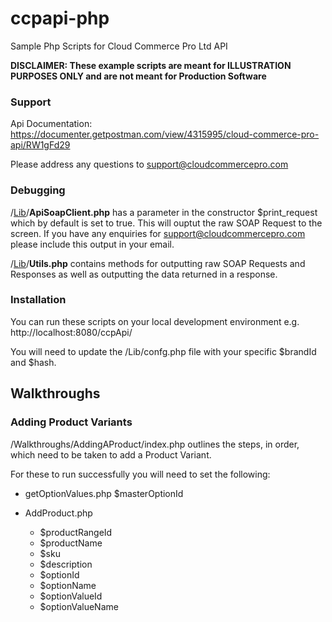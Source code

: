 # ccpapi-php

Sample Php Scripts for Cloud Commerce Pro Ltd API

  

**DISCLAIMER: These example scripts are meant for ILLUSTRATION PURPOSES ONLY and are not meant for Production Software**

  

### Support

  
  

Api Documentation: https://documenter.getpostman.com/view/4315995/cloud-commerce-pro-api/RW1gFd29

  

Please address any questions to support@cloudcommercepro.com

### Debugging

/[Lib](https://github.com/markmorganatccp/ccpapi-php/tree/master/Lib)/**ApiSoapClient.php** has a parameter in the constructor $print_request which by default is set to true. This will ouptut the raw SOAP Request to the screen. If you have any enquiries for support@cloudcommercepro.com please include this output in your email.

/[Lib](https://github.com/markmorganatccp/ccpapi-php/tree/master/Lib)/**Utils.php** contains methods for outputting raw SOAP Requests and Responses as well as outputting the data returned in a response.

### Installation

  

You can run these scripts on your local development environment e.g. http://localhost:8080/ccpApi/

  

You will need to update the /Lib/confg.php file with your specific $brandId and $hash.

  

## Walkthroughs

  

### Adding Product Variants

  

/Walkthroughs/AddingAProduct/index.php outlines the steps, in order, which need to be taken to add a Product Variant.

  

For these to run successfully you will need to set the following:

  

- getOptionValues.php $masterOptionId

- AddProduct.php
	- $productRangeId
	- $productName
	- $sku
	- $description
	- $optionId
	- $optionName
	- $optionValueId
	- $optionValueName